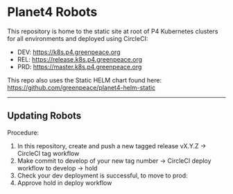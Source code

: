 # Planet4 Robots

This repository is home to the static site at root of P4 Kubernetes clusters for
all environments and deployed using CircleCI:

- DEV:  https://k8s.p4.greenpeace.org
- REL:  https://release.k8s.p4.greenpeace.org
- PRD:  https://master.k8s.p4.greenpeace.org

This repo also uses the Static HELM chart found here:  
https://github.com/greenpeace/planet4-helm-static

---

## Updating Robots
Procedure:
1. In this repository, create and push a new tagged release vX.Y.Z -> CircleCI tag workflow
2. Make commit to develop of your new tag number -> CircleCI deploy workflow to develop -> hold
3. Check your dev deployment is successful, to move to prod:
4. Approve hold in deploy workflow
